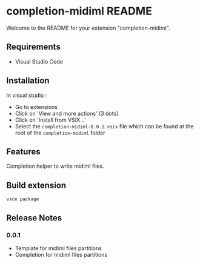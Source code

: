 # completion-midiml README

Welcome to the README for your extension "completion-midiml".

## Requirements

- Visual Studio Code

## Installation

In visual studio :
- Go to extensions
- Click on 'View and more actions' (3 dots)
- Click on 'Install from VSIX...'
- Select the `completion-midiml-0.0.1.vsix` file which can be found at the root of the `completion-midiml` folder

## Features

Completion helper to write midiml files.

## Build extension

`vsce package`

## Release Notes

### 0.0.1

- Template for midiml files partitions
- Completion for midiml files partitions
